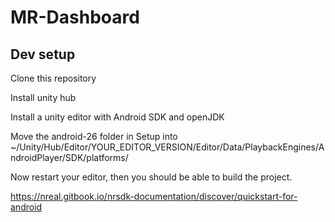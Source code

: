 # MR-Dashboard

## Dev setup
Clone this repository

Install unity hub

Install a unity editor with Android SDK and openJDK

Move the android-26 folder in Setup into ~/Unity/Hub/Editor/YOUR_EDITOR_VERSION/Editor/Data/PlaybackEngines/AndroidPlayer/SDK/platforms/

Now restart your editor, then you should be able to build the project.

https://nreal.gitbook.io/nrsdk-documentation/discover/quickstart-for-android


